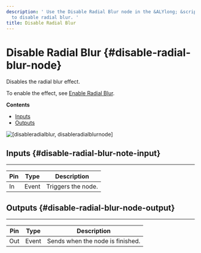 ```yaml
---
description: ' Use the Disable Radial Blur node in the &ALYlong; &script-canvas; editor
  to disable radial blur. '
title: Disable Radial Blur
---
```

# Disable Radial Blur {#disable-radial-blur-node}

Disables the radial blur effect\.

To enable the effect, see [Enable Radial Blur](/docs/userguide/rendering/enable/radial-blur-node.md)\.

**Contents**
+ [Inputs](#disable-radial-blur-note-input)
+ [Outputs](#disable-radial-blur-node-output)

![\[disableradialblur, disableradialblurnode\]](/images/userguide/scripting/script-canvas/scriptcanvasnodes/script-canvas-disable-radial-blur-node.png)

## Inputs {#disable-radial-blur-note-input}


****  

| Pin | Type | Description | 
| --- | --- | --- | 
| In | Event |  Triggers the node\.  | 

## Outputs {#disable-radial-blur-node-output}


****  

| Pin | Type | Description | 
| --- | --- | --- | 
| Out | Event | Sends when the node is finished\. | 